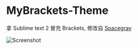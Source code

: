 # MyBrackets-Theme

拿 Sublime text 2 冒充 Brackets, 修改自 [Spacegray](http://kkga.github.io/spacegray/)

![Screenshot](http://eatype.qiniudn.com/imgmybrackets-theme-screenshot.png)
